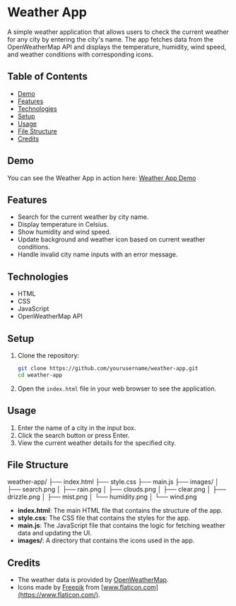 # Weather App

A simple weather application that allows users to check the current weather for any city by entering the city's name. The app fetches data from the OpenWeatherMap API and displays the temperature, humidity, wind speed, and weather conditions with corresponding icons.

## Table of Contents

- [Demo](#demo)
- [Features](#features)
- [Technologies](#technologies)
- [Setup](#setup)
- [Usage](#usage)
- [File Structure](#file-structure)
- [Credits](#credits)

## Demo

You can see the Weather App in action here: [Weather App Demo](#)

## Features

- Search for the current weather by city name.
- Display temperature in Celsius.
- Show humidity and wind speed.
- Update background and weather icon based on current weather conditions.
- Handle invalid city name inputs with an error message.

## Technologies

- HTML
- CSS
- JavaScript
- OpenWeatherMap API

## Setup

1. Clone the repository:
    ```bash
    git clone https://github.com/yourusername/weather-app.git
    cd weather-app
    ```

2. Open the `index.html` file in your web browser to see the application.

## Usage

1. Enter the name of a city in the input box.
2. Click the search button or press Enter.
3. View the current weather details for the specified city.

## File Structure
weather-app/
├── index.html
├── style.css
├── main.js
├── images/
│   ├── search.png
│   ├── rain.png
│   ├── clouds.png
│   ├── clear.png
│   ├── drizzle.png
│   ├── mist.png
│   └── humidity.png
│   └── wind.png



- **index.html**: The main HTML file that contains the structure of the app.
- **style.css**: The CSS file that contains the styles for the app.
- **main.js**: The JavaScript file that contains the logic for fetching weather data and updating the UI.
- **images/**: A directory that contains the icons used in the app.

## Credits

- The weather data is provided by [OpenWeatherMap](https://openweathermap.org/).
- Icons made by [Freepik](https://www.flaticon.com/authors/freepik) from [www.flaticon.com](https://www.flaticon.com/).
